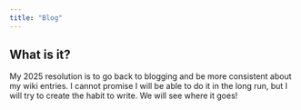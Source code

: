 ```yaml
---
title: "Blog"
---
```


## What is it?

My 2025 resolution is to go back to blogging and be more consistent about my
wiki entries. I cannot promise I will be able to do it in the long run, but I
will try to create the habit to write. We will see where it goes!
